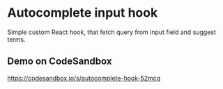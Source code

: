 # Autocomplete input hook

Simple custom React hook, that fetch query from input field and suggest terms.

## Demo on CodeSandbox

https://codesandbox.io/s/autocomplete-hook-52mcq